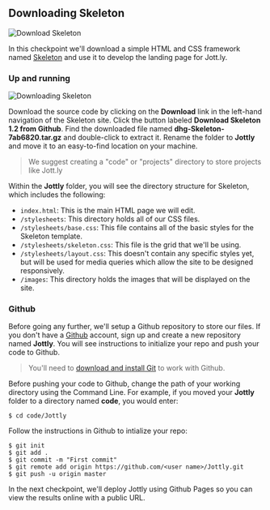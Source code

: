 ## Downloading Skeleton

![Download Skeleton](http://cl.ly/WEym/01-skeleton.png)

In this checkpoint we'll download a simple HTML and CSS framework named [Skeleton](http://www.getskeleton.com/) and use it to develop the landing page for Jott.ly.

### Up and running

![Downloading Skeleton](http://cl.ly/WKiD/download-skeleton.gif)

Download the source code by clicking on the **Download** link in the left-hand navigation of the Skeleton site. Click the button labeled **Download Skeleton 1.2 from Github**. Find the downloaded file named **dhg-Skeleton-7ab6820.tar.gz** and double-click to extract it. Rename the folder to **Jottly** and move it to an easy-to-find location on your machine.

> We suggest creating a "code" or "projects" directory to store projects like Jott.ly

Within the **Jottly** folder, you will see the directory structure for Skeleton, which includes the following:

* `index.html`: This is the main HTML page we will edit.
* `/stylesheets`: This directory holds all of our CSS files.
* `/stylesheets/base.css`: This file contains all of the basic styles for the Skeleton template.
* `/stylesheets/skeleton.css`: This file is the grid that we'll be using.
* `/stylesheets/layout.css`: This doesn't contain any specific styles yet, but will be used for media queries which allow the site to be designed responsively.
* `/images`: This directory holds the images that will be displayed on the site.

### Github

Before going any further, we'll setup a Github repository to store our files. If you don't have a [Github](https://github.com/) account, sign up and create a new repository named **Jottly**. You will see instructions to initialize your repo and push your code to Github.

> You'll need to [download and install Git](http://git-scm.com/downloads) to work with Github.

Before pushing your code to Github, change the path of your working directory using the Command Line. For example, if you moved your **Jottly** folder to a directory named **code**, you would enter:

```bash(Terminal)
$ cd code/Jottly
```

Follow the instructions in Github to intialize your repo:

```bash(Terminal)
$ git init
$ git add .
$ git commit -m "First commit"
$ git remote add origin https://github.com/<user name>/Jottly.git
$ git push -u origin master
```

In the next checkpoint, we'll deploy Jottly using Github Pages so you can view the results online with a public URL.
